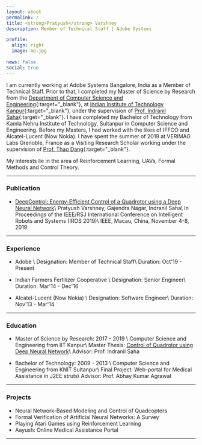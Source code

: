 ```yaml
---
layout: about
permalink: /
title: <strong>Pratyush</strong> Varshney
description: Member of Technical Staff | Adobe Systems

profile:
  align: right
  image: me.jpg
  
news: false
social: true
---
```


I am currently working at Adobe Systems Bangalore, India as a Member of Technical Staff. Prior to that, I completed my Master of Science by Research from the [Department of Computer Science and Engineering](https://www.cse.iitk.ac.in/){:target="\_blank"}, at [Indian Institute of Technology Kanpur](http://www.iitk.ac.in/){:target="\_blank"}, under the supervision of [Prof. Indranil Saha](https://www.cse.iitk.ac.in/users/isaha/){:target="\_blank"}. I have completed my Bachelor of Technology from Kamla Nehru Institute of Technology, Sultanpur in Computer Science and Engineering. Before my Masters, I had worked with the likes of IFFCO and Alcatel-Lucent (Now Nokia). I have spent the summer of 2019 at VERIMAG Labs Grenoble, France as a Visiting Research Scholar working under the supervision of [Prof. Thao Dang](http://www-verimag.imag.fr/PEOPLE/Thao.Dang/){:target="\_blank"}.


My interests lie in the area of Reinforcement Learning, UAVs, Formal Methods and Control Theory.


-----------------

### __Publication__

* [DeepControl: Energy-Efficient Control of a Quadrotor using a Deep Neural Network](https://www.youtube.com/watch?v=kWvylnCUUAQ&feature=youtu.be)\\
  Pratyush Varshney, Gajendra Nagar, Indranil Saha\\
  In Proceedings of the IEEE/RSJ International Conference on Intelligent Robots and Systems (IROS 2019)\\
  IEEE, Macau, China, November 4-8, 2019
 
-----------------

### __Experience__

* Adobe \\
  Designation: Member of Technical Staff\\
  Duration: Oct'19 - Present

* Indian Farmers Fertilizer Cooperative \\
  Designation: Senior Engineer\\
  Duration: Mar'14 - Dec'16 

* Alcatel-Lucent (Now Nokia) \\
  Designation: Software Engineer\\
  Duration: Nov'13 - Mar'14 


-----------------

### __Education__

* Master of Science by Research: 2017 - 2019 \\
  Computer Science and Engineering from IIT Kanpur\\
  Master Thesis: <a class="page-link" href="{{ '/assets/pdf/PratyushVarshneyMSThesis.pdf' | prepend: site.baseurl | prepend: site.url }}">Control of Quadrotor using Deep Neural Network</a>\\
  Advisor: Prof. Indranil Saha

* Bachelor of Technology: 2009 - 2013 \\
  Computer Science and Engineering from KNIT Sultanpur\\
  Final Project: Web-portal for Medical Assistance in J2EE struts\\
  Advisor: Prof. Abhay Kumar Agrawal



--------------

### __Projects__

* Neural Network-Based Modeling and Control of Quadcopters 
* Formal Verification of Artificial Neural Networks: A Survey 
* Playing Atari Games using Reinforcement Learning 
* Aayush: Online Medical Assistance Portal

----------------------------------------